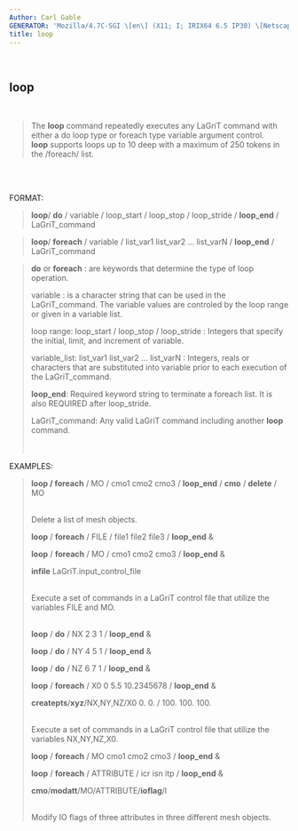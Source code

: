 ```yaml
---
Author: Carl Gable
GENERATOR: 'Mozilla/4.7C-SGI \[en\] (X11; I; IRIX64 6.5 IP30) \[Netscape\]'
title: loop
---
```


 

loop
----

 

> The **loop** command repeatedly executes any LaGriT command with
> either a do loop type or foreach type variable argument control.\
> **loop** supports loops up to 10 deep with a maximum of 250 tokens in
> the /foreach/ list.

\
 

FORMAT:

> **loop**/ **do** / variable / loop\_start / loop\_stop / loop\_stride
> / **loop\_end** / LaGriT\_command

> **loop**/ **foreach** / variable / list\_var1 list\_var2 ...
> list\_varN / **loop\_end** / LaGriT\_command

> **do** or **foreach** : are keywords that determine the type of loop
> operation.
>
> variable : is a character string that can be used in the
> LaGriT\_command. The variable values are controled by the loop range
> or given in a variable list.
>
> loop range: loop\_start / loop\_stop / loop\_stride : Integers that
> specify the initial, limit, and increment of variable.
>
> variable\_list: list\_var1 list\_var2 ... list\_varN : Integers, reals
> or characters that are substituted into variable prior to each
> execution of the LaGriT\_command.
>
> **loop\_end**: Required keyword string to terminate a foreach list. It
> is also REQUIRED after loop\_stride.
>
> LaGriT\_command: Any valid LaGriT command including another **loop**
> command.\
>  \
>  

EXAMPLES:

> **loop / foreach** / MO / cmo1 cmo2 cmo3 / **loop\_end** / **cmo** /
> **delete** / MO
>
>  \
> Delete a list of mesh objects.
>
> **loop** / **foreach** / FILE / file1 file2 file3 / **loop\_end** &
>
> **loop** / **foreach** / MO / cmo1 cmo2 cmo3 / **loop\_end** &
>
> **infile** LaGriT.input\_control\_file
>
>  \
> Execute a set of commands in a LaGriT control file that utilize the
> variables FILE and MO.
>
> \
> **loop** / **do** / NX 2 3 1 / **loop\_end** &
>
> **loop** / **do** / NY 4 5 1 / **loop\_end** &
>
> **loop** / **do** / NZ 6 7 1 / **loop\_end** &
>
> **loop** / **foreach** / X0 0 5.5 10.2345678 / **loop\_end** &
>
> **createpts**/**xyz**/NX,NY,NZ/X0 0. 0. / 100. 100. 100.
>
>  \
> Execute a set of commands in a LaGriT control file that utilize the
> variables NX,NY,NZ,X0.
>
> **loop** / **foreach** / MO cmo1 cmo2 cmo3 / **loop\_end** &
>
> **loop** / **foreach** / ATTRIBUTE / icr isn itp / **loop\_end** &
>
> **cmo**/**modatt**/MO/ATTRIBUTE/**ioflag**/l
>
>  \
> Modify IO flags of three attributes in three different mesh objects.

[](../demos/trans/test/html/main_trans.html)
